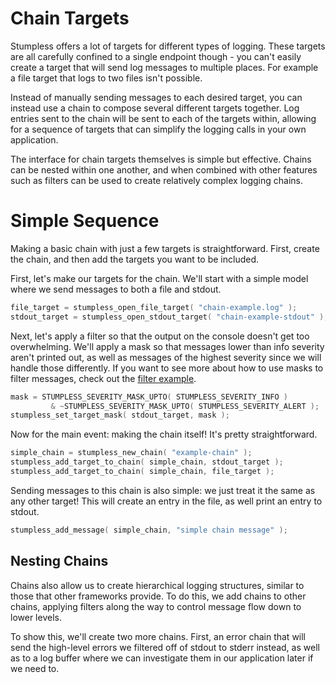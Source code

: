 # Chain Targets
Stumpless offers a lot of targets for different types of logging. These targets
are all carefully confined to a single endpoint though - you can't easily create
a target that will send log messages to multiple places. For example a file
target that logs to two files isn't possible.

Instead of manually sending messages to each desired target, you can instead use
a chain to compose several different targets together. Log entries sent to the
chain will be sent to each of the targets within, allowing for a sequence of
targets that can simplify the logging calls in your own application.

The interface for chain targets themselves is simple but effective. Chains can
be nested within one another, and when combined with other features such as
filters can be used to create relatively complex logging chains.


# Simple Sequence
Making a basic chain with just a few targets is straightforward. First, create
the chain, and then add the targets you want to be included.

First, let's make our targets for the chain. We'll start with a simple model
where we send messages to both a file and stdout.

```c
file_target = stumpless_open_file_target( "chain-example.log" );
stdout_target = stumpless_open_stdout_target( "chain-example-stdout" );
```

Next, let's apply a filter so that the output on the console doesn't get too
overwhelming. We'll apply a mask so that messages lower than info severity
aren't printed out, as well as messages of the highest severity since
we will handle those differently. If you want to see more about how to use
masks to filter messages, check out the [filter example](../filter/README.md).

```c
mask = STUMPLESS_SEVERITY_MASK_UPTO( STUMPLESS_SEVERITY_INFO )
         & ~STUMPLESS_SEVERITY_MASK_UPTO( STUMPLESS_SEVERITY_ALERT );
stumpless_set_target_mask( stdout_target, mask );
```

Now for the main event: making the chain itself! It's pretty straightforward.

```c
simple_chain = stumpless_new_chain( "example-chain" );
stumpless_add_target_to_chain( simple_chain, stdout_target );
stumpless_add_target_to_chain( simple_chain, file_target );
```

Sending messages to this chain is also simple: we just treat it the same as any
other target! This will create an entry in the file, as well print an entry to
stdout.

```c
stumpless_add_message( simple_chain, "simple chain message" );
```


## Nesting Chains
Chains also allow us to create hierarchical logging structures, similar to those
that other frameworks provide. To do this, we add chains to other chains,
applying filters along the way to control message flow down to lower levels.

To show this, we'll create two more chains. First, an error chain that will
send the high-level errors we filtered off of stdout to stderr instead, as well
as to a log buffer where we can investigate them in our application later if we
need to.
